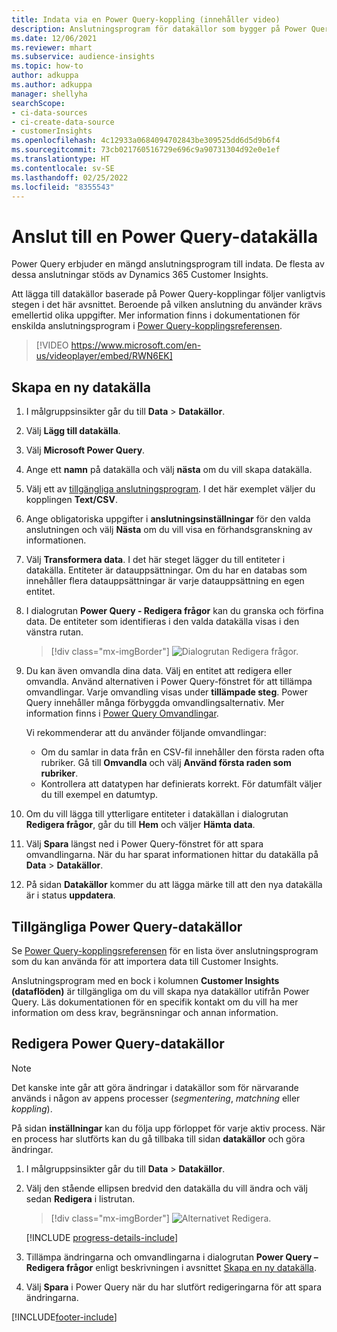 ```yaml
---
title: Indata via en Power Query-koppling (innehåller video)
description: Anslutningsprogram för datakällor som bygger på Power Query.
ms.date: 12/06/2021
ms.reviewer: mhart
ms.subservice: audience-insights
ms.topic: how-to
author: adkuppa
ms.author: adkuppa
manager: shellyha
searchScope:
- ci-data-sources
- ci-create-data-source
- customerInsights
ms.openlocfilehash: 4c12933a0684094702843be309525dd6d5d9b6f4
ms.sourcegitcommit: 73cb021760516729e696c9a90731304d92e0e1ef
ms.translationtype: HT
ms.contentlocale: sv-SE
ms.lasthandoff: 02/25/2022
ms.locfileid: "8355543"
---
```

# <a name="connect-to-a-power-query-data-source"></a>Anslut till en Power Query-datakälla

Power Query erbjuder en mängd anslutningsprogram till indata. De flesta av dessa anslutningar stöds av Dynamics 365 Customer Insights. 

Att lägga till datakällor baserade på Power Query-kopplingar följer vanligtvis stegen i det här avsnittet. Beroende på vilken anslutning du använder krävs emellertid olika uppgifter. Mer information finns i dokumentationen för enskilda anslutningsprogram i [Power Query-kopplingsreferensen](/power-query/connectors/).

> [!VIDEO https://www.microsoft.com/en-us/videoplayer/embed/RWN6EK]

## <a name="create-a-new-data-source"></a>Skapa en ny datakälla

1. I målgruppsinsikter går du till **Data** > **Datakällor**.

1. Välj **Lägg till datakälla**.

1. Välj **Microsoft Power Query**.

1. Ange ett **namn** på datakälla och välj **nästa** om du vill skapa datakälla.

1. Välj ett av [tillgängliga anslutningsprogram](#available-power-query-data-sources). I det här exemplet väljer du kopplingen **Text/CSV**.

1. Ange obligatoriska uppgifter i **anslutningsinställningar** för den valda anslutningen och välj **Nästa** om du vill visa en förhandsgranskning av informationen.

1. Välj **Transformera data**. I det här steget lägger du till entiteter i datakälla. Entiteter är datauppsättningar. Om du har en databas som innehåller flera datauppsättningar är varje datauppsättning en egen entitet.

1. I dialogrutan **Power Query - Redigera frågor** kan du granska och förfina data. De entiteter som identifieras i den valda datakälla visas i den vänstra rutan.

   > [!div class="mx-imgBorder"]
   > ![Dialogrutan Redigera frågor.](media/data-manager-configure-edit-queries.png "Dialogrutan Redigera frågor")

1. Du kan även omvandla dina data. Välj en entitet att redigera eller omvandla. Använd alternativen i Power Query-fönstret för att tillämpa omvandlingar. Varje omvandling visas under **tillämpade steg**. Power Query innehåller många förbyggda omvandlingsalternativ. Mer information finns i [Power Query Omvandlingar](/power-query/power-query-what-is-power-query#transformations).

   Vi rekommenderar att du använder följande omvandlingar:

   - Om du samlar in data från en CSV-fil innehåller den första raden ofta rubriker. Gå till **Omvandla** och välj **Använd första raden som rubriker**.
   - Kontrollera att datatypen har definierats korrekt. För datumfält väljer du till exempel en datumtyp.

1. Om du vill lägga till ytterligare entiteter i datakällan i dialogrutan **Redigera frågor**, går du till **Hem** och väljer **Hämta data**.

1. Välj **Spara** längst ned i Power Query-fönstret för att spara omvandlingarna. När du har sparat informationen hittar du datakälla på **Data** > **Datakällor**.

1. På sidan **Datakällor** kommer du att lägga märke till att den nya datakälla är i status **uppdatera**.

## <a name="available-power-query-data-sources"></a>Tillgängliga Power Query-datakällor

Se [Power Query-kopplingsreferensen](/power-query/connectors/) för en lista över anslutningsprogram som du kan använda för att importera data till Customer Insights. 

Anslutningsprogram med en bock i kolumnen **Customer Insights (dataflöden)** är tillgängliga om du vill skapa nya datakällor utifrån Power Query. Läs dokumentationen för en specifik kontakt om du vill ha mer information om dess krav, begränsningar och annan information.

## <a name="edit-power-query-data-sources"></a>Redigera Power Query-datakällor

> [!NOTE]
> Det kanske inte går att göra ändringar i datakällor som för närvarande används i någon av appens processer (*segmentering*, *matchning* eller *koppling*). 
>
> På sidan **inställningar** kan du följa upp förloppet för varje aktiv process. När en process har slutförts kan du gå tillbaka till sidan **datakällor** och göra ändringar.

1. I målgruppsinsikter går du till **Data** > **Datakällor**.

2. Välj den stående ellipsen bredvid den datakälla du vill ändra och välj sedan **Redigera** i listrutan.

   > [!div class="mx-imgBorder"]
   > ![Alternativet Redigera.](media/edit-option-data-sources.png "Redigera alternativ")

   [!INCLUDE [progress-details-include](../includes/progress-details-pane.md)]
   
3. Tillämpa ändringarna och omvandlingarna i dialogrutan **Power Query – Redigera frågor** enligt beskrivningen i avsnittet [Skapa en ny datakälla](#create-a-new-data-source).

4. Välj **Spara** i Power Query när du har slutfört redigeringarna för att spara ändringarna.


[!INCLUDE[footer-include](../includes/footer-banner.md)]
